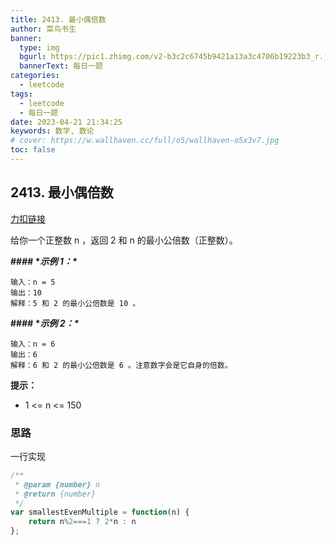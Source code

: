 ```yaml
---
title: 2413. 最小偶倍数
author: 菜鸟书生
banner:
  type: img
  bgurl: https://pic1.zhimg.com/v2-b3c2c6745b9421a13a3c4706b19223b3_r.jpg
  bannerText: 每日一题
categories:
  - leetcode
tags:
  - leetcode
  - 每日一题
date: 2023-04-21 21:34:25
keywords: 数学, 数论
# cover: https://w.wallhaven.cc/full/o5/wallhaven-o5x3v7.jpg
toc: false
---
```


## 2413. 最小偶倍数

[力扣链接](https://leetcode.cn/problems/smallest-even-multiple/)

给你一个正整数 n ，返回 2 和 n 的最小公倍数（正整数）。

**#### \**示例 1：\****

```
输入：n = 5
输出：10
解释：5 和 2 的最小公倍数是 10 。
```

**#### \**示例 2：\****

```
输入：n = 6
输出：6
解释：6 和 2 的最小公倍数是 6 。注意数字会是它自身的倍数。
```

**提示：**

- 1 <= n <= 150

### 思路

一行实现

```javascript
/**
 * @param {number} n
 * @return {number}
 */
var smallestEvenMultiple = function(n) {
    return n%2===1 ? 2*n : n
};
```

